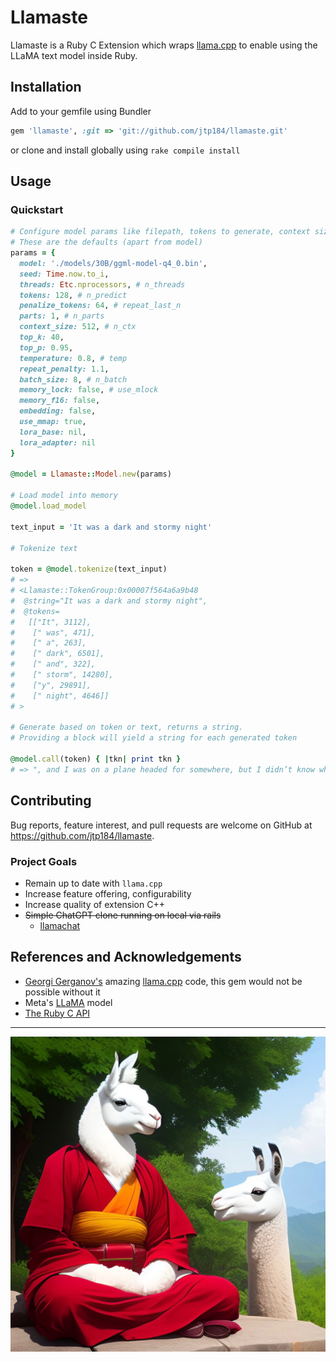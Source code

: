 # Llamaste


Llamaste is a Ruby C Extension which wraps [llama.cpp](https://github.com/ggerganov/llama.cpp) to enable using the LLaMA text model inside Ruby.

## Installation

Add to your gemfile using Bundler

```ruby
gem 'llamaste', :git => 'git://github.com/jtp184/llamaste.git'
```

or clone and install globally using `rake compile install`

## Usage

### Quickstart

```ruby
# Configure model params like filepath, tokens to generate, context size, etc
# These are the defaults (apart from model)
params = {
  model: './models/30B/ggml-model-q4_0.bin',
  seed: Time.now.to_i,
  threads: Etc.nprocessors, # n_threads
  tokens: 128, # n_predict
  penalize_tokens: 64, # repeat_last_n
  parts: 1, # n_parts
  context_size: 512, # n_ctx
  top_k: 40,
  top_p: 0.95,
  temperature: 0.8, # temp
  repeat_penalty: 1.1,
  batch_size: 8, # n_batch
  memory_lock: false, # use_mlock
  memory_f16: false,
  embedding: false,
  use_mmap: true,
  lora_base: nil,
  lora_adapter: nil
}

@model = Llamaste::Model.new(params)

# Load model into memory
@model.load_model

text_input = 'It was a dark and stormy night'

# Tokenize text

token = @model.tokenize(text_input)
# => 
# <Llamaste::TokenGroup:0x00007f564a6a9b48                                  
#  @string="It was a dark and stormy night",                                     
#  @tokens=                                                                      
#   [["It", 3112],                                                               
#    [" was", 471],                                                              
#    [" a", 263],                                                                
#    [" dark", 6501],                                                            
#    [" and", 322],                                                              
#    [" storm", 14280],                                                          
#    ["y", 29891],                                                               
#    [" night", 4646]]
# >

# Generate based on token or text, returns a string.
# Providing a block will yield a string for each generated token

@model.call(token) { |tkn| print tkn }
# => ", and I was on a plane headed for somewhere, but I didn’t know where."
```

## Contributing

Bug reports, feature interest, and pull requests are welcome on GitHub at https://github.com/jtp184/llamaste.

### Project Goals

- Remain up to date with `llama.cpp`
- Increase feature offering, configurability
- Increase quality of extension C++
- ~~Simple ChatGPT clone running on local via rails~~
  - [llamachat](https://github.com/jtp184/llamachat)

## References and Acknowledgements

- [Georgi Gerganov's](https://github.com/ggerganov) amazing [llama.cpp](https://github.com/ggerganov/llama.cpp) code, this gem would not be possible without it
- Meta's [LLaMA](https://ai.facebook.com/blog/large-language-model-llama-meta-ai/) model
- [The Ruby C API](http://silverhammermba.github.io/emberb/c/#data)

 ---
![image of a llama who is a monk](https://github.com/jtp184/llamaste/blob/main/dream-llamas.jpg?raw=true)
